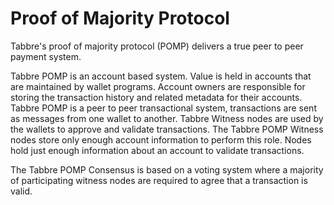 # Proof of Majority Protocol

Tabbre's proof of majority protocol (POMP) delivers a true peer to peer payment system. 

Tabbre POMP is an account based system. Value is held in accounts that are maintained by wallet programs. Account owners are responsible for storing the transaction history and related metadata for their accounts.
Tabbre POMP is a peer to peer transactional system, transactions are sent as messages from one wallet to another. Tabbre Witness nodes are used by the wallets to approve and validate transactions.
The Tabbre POMP Witness nodes store only enough account information to perform this role.
Nodes hold just enough information about an account to validate transactions.

The Tabbre POMP Consensus is based on a voting system where a majority of participating witness nodes are required to agree that a transaction is valid.


